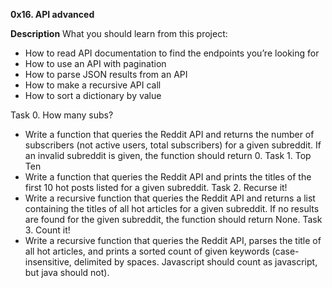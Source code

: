**0x16. API advanced**

**Description**
What you should learn from this project:

* How to read API documentation to find the endpoints you’re looking for
* How to use an API with pagination
* How to parse JSON results from an API
* How to make a recursive API call
* How to sort a dictionary by value

Task 0. How many subs?
 - Write a function that queries the Reddit API and returns the number of subscribers (not active users, total subscribers) for a given subreddit. If an invalid subreddit is given, the function should return 0.
Task 1. Top Ten
 - Write a function that queries the Reddit API and prints the titles of the first 10 hot posts listed for a given subreddit.
Task 2. Recurse it!
 - Write a recursive function that queries the Reddit API and returns a list containing the titles of all hot articles for a given subreddit. If no results are found for the given subreddit, the function should return None.
Task 3. Count it!
 - Write a recursive function that queries the Reddit API, parses the title of all hot articles, and prints a sorted count of given keywords (case-insensitive, delimited by spaces. Javascript should count as javascript, but java should not).
